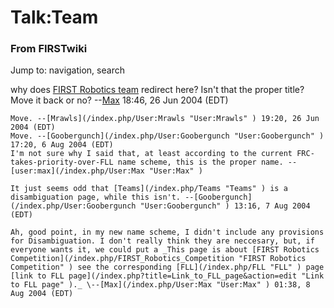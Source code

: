# Talk:Team

### From FIRSTwiki

Jump to: navigation, search

why does [FIRST Robotics team](/index.php/FIRST_Robotics_team "FIRST Robotics
team" ) redirect here? Isn't that the proper title? Move it back or no?
--[Max](/index.php/User:Max "User:Max" ) 18:46, 26 Jun 2004 (EDT)

    Move. --[Mrawls](/index.php/User:Mrawls "User:Mrawls" ) 19:20, 26 Jun 2004 (EDT) 
    Move. --[Goobergunch](/index.php/User:Goobergunch "User:Goobergunch" ) 17:20, 6 Aug 2004 (EDT) 
    I'm not sure why I said that, at least according to the current FRC-takes-priority-over-FLL name scheme, this is the proper name. --[user:max](/index.php/User:Max "User:Max" )

    It just seems odd that [Teams](/index.php/Teams "Teams" ) is a disambiguation page, while this isn't. --[Goobergunch](/index.php/User:Goobergunch "User:Goobergunch" ) 13:16, 7 Aug 2004 (EDT) 

    Ah, good point, in my new name scheme, I didn't include any provisions for Disambiguation. I don't really think they are neccesary, but, if everyone wants it, we could put a _This page is about [FIRST Robotics Competition](/index.php/FIRST_Robotics_Competition "FIRST Robotics Competition" ) see the corresponding [FLL](/index.php/FLL "FLL" ) page [link to FLL page](/index.php?title=Link_to_FLL_page&action=edit "Link to FLL page" )._ \--[Max](/index.php/User:Max "User:Max" ) 01:38, 8 Aug 2004 (EDT) 

